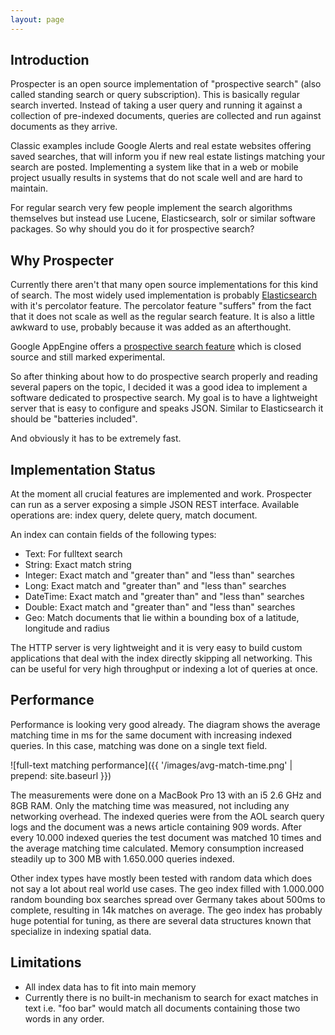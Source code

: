 ```yaml
---
layout: page
---
```


Introduction
------------
Prospecter is an open source implementation of "prospective search" (also called standing search or query subscription).
This is basically regular search inverted. Instead of taking a user query and running it against a collection of
pre-indexed documents, queries are collected and run against documents as they arrive.

Classic examples include Google Alerts and real estate websites offering saved searches, that will inform you if new real
estate listings matching your search are posted. Implementing a system like that in a web or mobile project usually
results in systems that do not scale well and are hard to maintain.

For regular search very few people implement the search algorithms themselves but instead use Lucene, Elasticsearch, solr
or similar software packages. So why should you do it for prospective search?


Why Prospecter
--------------
Currently there aren't that many open source implementations for this kind of search. The most widely used
implementation is probably [Elasticsearch](http://www.elasticsearch.org/) with it's percolator feature. The percolator
feature "suffers" from the fact that it does not scale as well as the regular search feature. It is also a little
awkward to use, probably because it was added as an afterthought.

Google AppEngine offers a [prospective search feature](https://developers.google.com/appengine/docs/python/prospectivesearch/)
which is closed source and still marked experimental.

So after thinking about how to do prospective search properly and reading several papers on the topic, I decided it was
a good idea to implement a software dedicated to prospective search. My goal is to have a lightweight server that is easy
to configure and speaks JSON. Similar to Elasticsearch it should be "batteries included".

And obviously it has to be extremely fast.


Implementation Status
---------------------
At the moment all crucial features are implemented and work. Prospecter can run as a server exposing a simple JSON REST 
interface. Available operations are: index query, delete query, match document.

An index can contain fields of the following types:

*  Text: For fulltext search
*  String: Exact match string
*  Integer: Exact match and "greater than" and "less than" searches
*  Long: Exact match and "greater than" and "less than" searches
*  DateTime: Exact match and "greater than" and "less than" searches
*  Double: Exact match and "greater than" and "less than" searches
*  Geo: Match documents that lie within a bounding box of a latitude, longitude and radius

The HTTP server is very lightweight and it is very easy to build custom applications that deal with the index directly
skipping all networking. This can be useful for very high throughput or indexing a lot of queries at once.


Performance
-----------
Performance is looking very good already. The diagram shows the average matching time in ms for the same document with
increasing indexed queries. In this case, matching was done on a single text field.

![full-text matching performance]({{ '/images/avg-match-time.png' | prepend: site.baseurl }})

The measurements were done on a MacBook Pro 13 with an i5 2.6 GHz and 8GB RAM. Only the matching time was measured, not
including any networking overhead. The indexed queries were from the AOL search query logs and the document was a news
article containing 909 words. After every 10.000 indexed queries the test document was matched 10 times and the average
matching time calculated. Memory consumption increased steadily up to 300 MB with 1.650.000 queries indexed.

Other index types have mostly been tested with random data which does not say a lot about real world use cases. The geo
index filled with 1.000.000 random bounding box searches spread over Germany takes about 500ms to complete, resulting in
14k matches on average. The geo index has probably huge potential for tuning, as there are several data structures 
known that specialize in indexing spatial data.


Limitations
-----------

*  All index data has to fit into main memory
*  Currently there is no built-in mechanism to search for exact matches in text i.e. "foo bar" would match all documents
containing those two words in any order.